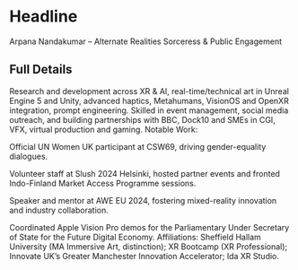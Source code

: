 # Headline

Arpana Nandakumar – Alternate Realities Sorceress & Public Engagement

## Full Details

Research and development across XR & AI, real-time/technical art in Unreal Engine 5 and Unity, advanced haptics, Metahumans, VisionOS and OpenXR integration, prompt engineering. Skilled in event management, social media outreach, and building partnerships with BBC, Dock10 and SMEs in CGI, VFX, virtual production and gaming.
Notable Work:

Official UN Women UK participant at CSW69, driving gender-equality dialogues.

Volunteer staff at Slush 2024 Helsinki, hosted partner events and fronted Indo-Finland Market Access Programme sessions.

Speaker and mentor at AWE EU 2024, fostering mixed-reality innovation and industry collaboration.

Coordinated Apple Vision Pro demos for the Parliamentary Under Secretary of State for the Future Digital Economy.
Affiliations: Sheffield Hallam University (MA Immersive Art, distinction); XR Bootcamp (XR Professional); Innovate UK’s Greater Manchester Innovation Accelerator; Ida XR Studio.